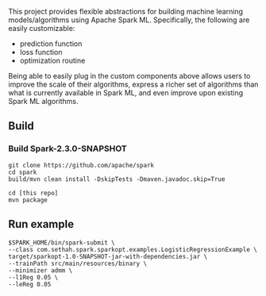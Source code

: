 This project provides flexible abstractions for building machine learning
models/algorithms using Apache Spark ML. Specifically, the following are
easily customizable:

* prediction function
* loss function
* optimization routine

Being able to easily plug in the custom components above allows users to
improve the scale of their algorithms, express a richer set of algorithms
than what is currently available in Spark ML, and even improve upon
existing Spark ML algorithms.

## Build

### Build Spark-2.3.0-SNAPSHOT

````
git clone https://github.com/apache/spark
cd spark
build/mvn clean install -DskipTests -Dmaven.javadoc.skip=True
````

````
cd [this repo]
mvn package
````

## Run example

````
$SPARK_HOME/bin/spark-submit \
--class com.sethah.spark.sparkopt.examples.LogisticRegressionExample \
target/sparkopt-1.0-SNAPSHOT-jar-with-dependencies.jar \
--trainPath src/main/resources/binary \
--minimizer admm \
--l1Reg 0.05 \
--leReg 0.05
````